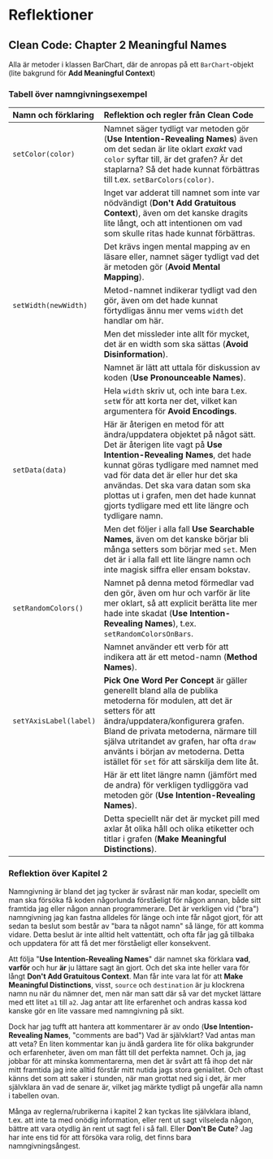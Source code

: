 # Reflektioner

## Clean Code: Chapter 2 Meaningful Names

Alla är metoder i klassen BarChart, där de anropas på ett `BarChart`-objekt (lite bakgrund för **Add Meaningful Context**)

### Tabell över namngivningsexempel
|Namn och förklaring|Reflektion och regler från Clean Code|
|:---|:---|
|`setColor(color)`     |Namnet säger tydligt var metoden gör (**Use Intention-Revealing Names**) även om det sedan är lite oklart *exakt* vad `color` syftar till, är det grafen? Är det staplarna? Så det hade kunnat förbättras till t.ex. `setBarColors(color)`.|
|                      |Inget var adderat till namnet som inte var nödvändigt (**Don't Add Gratuitous Context**), även om det kanske dragits lite långt, och att intentionen om vad som skulle ritas hade kunnat förbättras.|
|                      |Det krävs ingen mental mapping av en läsare eller, namnet säger tydligt vad det är metoden gör (**Avoid Mental Mapping**).|
|`setWidth(newWidth)`  |Metod-namnet indikerar tydligt vad den gör, även om det hade kunnat förtydligas ännu mer vems `width` det handlar om här.|
|                      |Men det missleder inte allt för mycket, det är en width som ska sättas (**Avoid Disinformation**).|
|                      |Namnet är lätt att uttala för diskussion av koden (**Use Pronounceable Names**).|
|                      |Hela `width` skriv ut, och inte bara t.ex. `setW` för att korta ner det, vilket kan argumentera för **Avoid Encodings**. |
|`setData(data)`       |Här är återigen en metod för att ändra/uppdatera objektet på något sätt. Det är återigen lite vagt på **Use Intention-Revealing Names**, det hade kunnat göras tydligare med namnet med vad för data det är eller hur det ska användas. Det ska vara datan som ska plottas ut i grafen, men det hade kunnat gjorts tydligare med ett lite längre och tydligare namn.| 
|                      |Men det följer i alla fall **Use Searchable Names**, även om det kanske börjar bli många setters som börjar med `set`. Men det är i alla fall ett lite längre namn och inte magisk siffra eller ensam bokstav.|
|`setRandomColors()`   |Namnet på denna metod förmedlar vad den gör, även om hur och varför är lite mer oklart, så att explicit berätta lite mer hade inte skadat (**Use Intention-Revealing Names**), t.ex. `setRandomColorsOnBars`.   |
|                      |Namnet använder ett verb för att indikera att är ett metod-namn (**Method Names**).|
|`setYAxisLabel(label)`| **Pick One Word Per Concept** är gäller generellt bland alla de publika metoderna för modulen, att det är setters för att ändra/uppdatera/konfigurera grafen. Bland de privata metoderna, närmare till själva utritandet av grafen, har ofta `draw` använts i början av metoderna. Detta istället för `set` för att särskilja dem lite åt.   |    
|                      |Här är ett litet längre namn (jämfört med de andra) för verkligen tydliggöra vad metoden gör (**Use Intention-Revealing Names**).|
|                      |Detta speciellt när det är mycket pill med axlar åt olika håll och olika etiketter och titlar i grafen (**Make Meaningful Distinctions**). |

### Reflektion över Kapitel 2
Namngivning är bland det jag tycker är svårast när man kodar, speciellt om man ska försöka få koden någorlunda förståeligt för någon annan, både sitt framtida jag eller någon annan programmerare. Det är verkligen vid ("bra") namngivning jag kan fastna alldeles för länge och inte får något gjort, för att sedan ta beslut som består av "bara ta något namn" så länge, för att komma vidare. Detta beslut är inte alltid helt vattentätt, och ofta får jag gå tillbaka och uppdatera för att få det mer förståeligt eller konsekvent.

Att följa "**Use Intention-Revealing Names**" där namnet ska förklara **vad**, **varför** och hur **är** ju lättare sagt än gjort. Och det ska inte heller vara för långt **Don't Add Gratuitous Context**. Man får inte vara lat för att **Make Meaningful Distinctions**, visst, `source` och `destination` är ju klockrena namn nu när du nämner det, men när man satt där så var det mycket lättare med ett litet `a1` till `a2`. Jag antar att lite erfarenhet och andras kassa kod kanske gör en lite vassare med namngivning på sikt.

Dock har jag tufft att hantera att kommentarer är av ondo (**Use Intention-Revealing Names**, "comments are bad") Vad är självklart? Vad antas man att veta? En liten kommentar kan ju ändå gardera lite för olika bakgrunder och erfarenheter, även om man fått till det perfekta namnet. Och ja, jag jobbar för att minska kommentarerna, men det är svårt att få ihop det när mitt framtida jag inte alltid förstår mitt nutida jags stora genialitet. Och oftast känns det som att saker i stunden, när man grottat ned sig i det, är mer självklara än vad de senare är, vilket jag märkte tydligt på ungefär alla namn i tabellen ovan.

Många av reglerna/rubrikerna i kapitel 2 kan tyckas  lite självklara ibland, t.ex. att inte ta med onödig information, eller rent ut sagt vilseleda någon, bättre att vara otydlig än rent ut sagt fel i så fall. Eller **Don't Be Cute**? Jag har inte ens tid för att försöka vara rolig, det finns bara namngivningsångest. 

